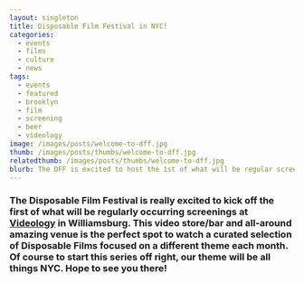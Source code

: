 ```yaml
---
layout: singleton
title: Disposable Film Festival in NYC!
categories:
  - events
  - films
  - culture
  - news
tags:
  - events
  - featured
  - brooklyn
  - film
  - screening
  - beer
  - videology
image: /images/posts/welcome-to-dff.jpg
thumb: /images/posts/thumbs/welcome-to-dff.jpg
relatedthumb: /images/posts/thumbs/welcome-to-dff.jpg
blurb: The DFF is excited to host the 1st of what will be regular screenings at Videology in Williamsburg. The debut event will be held on June 5th. Free!
---
```



### The Disposable Film Festival is really excited to kick off the first of what will be regularly occurring screenings at [Videology] in Williamsburg. This video store/bar and all-around amazing venue is the perfect spot to watch a curated selection of Disposable Films focused on a different theme each month. Of course to start this series off right, our theme will be all things NYC. Hope to see you there!

[videology]:http://www.videology.info
